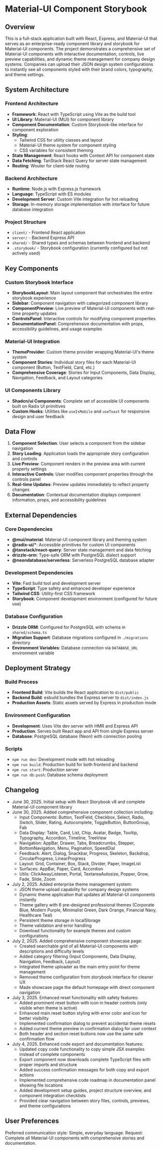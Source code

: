 # Material-UI Component Storybook

## Overview

This is a full-stack application built with React, Express, and Material-UI that serves as an enterprise-ready component library and storybook for Material-UI components. The project demonstrates a comprehensive set of Material-UI components with interactive documentation, controls, live preview capabilities, and dynamic theme management for company design systems. Companies can upload their JSON design system configurations to instantly see all components styled with their brand colors, typography, and theme settings.

## System Architecture

### Frontend Architecture
- **Framework**: React with TypeScript using Vite as the build tool
- **UI Library**: Material-UI (MUI) for component library
- **Component Documentation**: Custom Storybook-like interface for component exploration
- **Styling**: 
  - Tailwind CSS for utility classes and layout
  - Material-UI theme system for component styling
  - CSS variables for consistent theming
- **State Management**: React hooks with Context API for component state
- **Data Fetching**: TanStack React Query for server state management
- **Routing**: Wouter for client-side routing

### Backend Architecture
- **Runtime**: Node.js with Express.js framework
- **Language**: TypeScript with ES modules
- **Development Server**: Custom Vite integration for hot reloading
- **Storage**: In-memory storage implementation with interface for future database integration

### Project Structure
- `client/` - Frontend React application
- `server/` - Backend Express API
- `shared/` - Shared types and schemas between frontend and backend
- `.storybook/` - Storybook configuration (currently configured but not actively used)

## Key Components

### Custom Storybook Interface
- **StorybookLayout**: Main layout component that orchestrates the entire storybook experience
- **Sidebar**: Component navigation with categorized component library
- **ComponentPreview**: Live preview of Material-UI components with real-time property updates
- **ControlsPanel**: Interactive controls for modifying component properties
- **DocumentationPanel**: Comprehensive documentation with props, accessibility guidelines, and usage examples

### Material-UI Integration
- **ThemeProvider**: Custom theme provider wrapping Material-UI's theme system
- **Component Stories**: Individual story files for each Material-UI component (Button, TextField, Card, etc.)
- **Comprehensive Coverage**: Stories for Input Components, Data Display, Navigation, Feedback, and Layout categories

### UI Components Library
- **Shadcn/ui Components**: Complete set of accessible UI components built on Radix UI primitives
- **Custom Hooks**: Utilities like `useIsMobile` and `useToast` for responsive design and user feedback

## Data Flow

1. **Component Selection**: User selects a component from the sidebar navigation
2. **Story Loading**: Application loads the appropriate story configuration and controls
3. **Live Preview**: Component renders in the preview area with current property settings
4. **Interactive Controls**: User modifies component properties through the controls panel
5. **Real-time Updates**: Preview updates immediately to reflect property changes
6. **Documentation**: Contextual documentation displays component information, props, and accessibility guidelines

## External Dependencies

### Core Dependencies
- **@mui/material**: Material-UI component library and theming system
- **@radix-ui/***: Accessible primitives for custom UI components
- **@tanstack/react-query**: Server state management and data fetching
- **drizzle-orm**: Type-safe ORM with PostgreSQL dialect support
- **@neondatabase/serverless**: Serverless PostgreSQL database adapter

### Development Dependencies
- **Vite**: Fast build tool and development server
- **TypeScript**: Type safety and enhanced developer experience
- **Tailwind CSS**: Utility-first CSS framework
- **Storybook**: Component development environment (configured for future use)

### Database Configuration
- **Drizzle ORM**: Configured for PostgreSQL with schema in `shared/schema.ts`
- **Migration Support**: Database migrations configured in `./migrations` directory
- **Environment Variables**: Database connection via `DATABASE_URL` environment variable

## Deployment Strategy

### Build Process
- **Frontend Build**: Vite builds the React application to `dist/public`
- **Backend Build**: esbuild bundles the Express server to `dist/index.js`
- **Production Assets**: Static assets served by Express in production mode

### Environment Configuration
- **Development**: Uses Vite dev server with HMR and Express API
- **Production**: Serves built React app and API from single Express server
- **Database**: PostgreSQL database (Neon) with connection pooling

### Scripts
- `npm run dev`: Development mode with hot reloading
- `npm run build`: Production build for both frontend and backend
- `npm run start`: Production server
- `npm run db:push`: Database schema deployment

## Changelog
- June 30, 2025. Initial setup with React Storybook v8 and complete Material-UI component library
- June 30, 2025. Added comprehensive component collection including:
  - Input Components: Button, TextField, Checkbox, Select, Radio, Switch, Slider, Rating, Autocomplete, ToggleButton, ButtonGroup, Fab
  - Data Display: Table, Card, List, Chip, Avatar, Badge, Tooltip, Typography, Accordion, Timeline, TreeView
  - Navigation: AppBar, Drawer, Tabs, Breadcrumbs, Stepper, BottomNavigation, Menu, Pagination, SpeedDial
  - Feedback: Alert, Dialog, Snackbar, Progress, Skeleton, Backdrop, CircularProgress, LinearProgress
  - Layout: Grid, Container, Box, Stack, Divider, Paper, ImageList
  - Surfaces: AppBar, Paper, Card, Accordion
  - Utils: ClickAwayListener, Portal, TextareaAutosize, Popper, Grow, Fade, Slide, Zoom
- July 2, 2025. Added enterprise theme management system:
  - JSON theme upload capability for company design systems
  - Dynamic theme application that updates all Material-UI components instantly
  - Theme gallery with 6 pre-designed professional themes (Corporate Blue, Modern Purple, Minimalist Green, Dark Orange, Financial Navy, Healthcare Teal)
  - Persistent theme storage in localStorage
  - Theme validation and error handling
  - Download functionality for example themes and custom configurations
- July 2, 2025. Added comprehensive component showcase page:
  - Created searchable grid of all Material-UI components with descriptions and difficulty levels
  - Added category filtering (Input Components, Data Display, Navigation, Feedback, Layout)
  - Integrated theme uploader as the main entry point for theme management
  - Removed theme configuration from storybook interface for cleaner UX
  - Made showcase page the default homepage with direct component navigation
- July 3, 2025. Enhanced reset functionality with safety features:
  - Added prominent reset button with icon in header controls (only visible when theme is active)
  - Enhanced main reset button styling with error color and icon for better visibility
  - Implemented confirmation dialog to prevent accidental theme resets
  - Added current theme preview in confirmation dialog for user context
  - Both header and section reset buttons now use the same safe confirmation flow
- July 4, 2025. Enhanced code export and documentation features:
  - Updated copy code functionality to copy simple JSX examples instead of complete components
  - Export component now downloads complete TypeScript files with proper imports and structure
  - Added success confirmation messages for both copy and export actions
  - Implemented comprehensive code roadmap in documentation panel showing file locations
  - Added development setup guides, project structure overview, and component integration checklists
  - Provided clear navigation between story files, controls, previews, and theme configurations

## User Preferences

Preferred communication style: Simple, everyday language.
Request: Complete all Material-UI components with comprehensive stories and documentation.